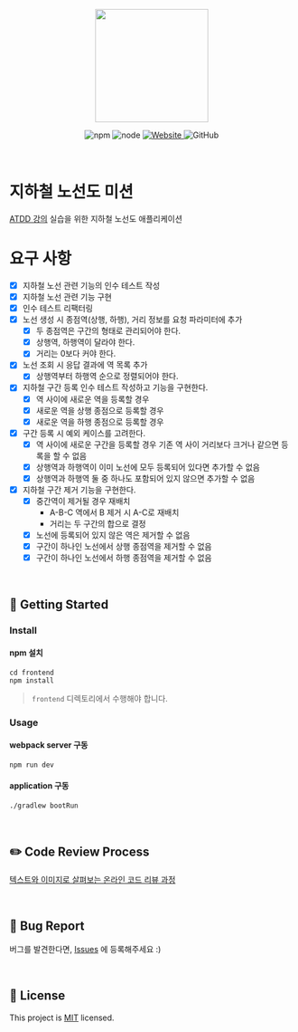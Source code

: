 <p align="center">
    <img width="200px;" src="https://raw.githubusercontent.com/woowacourse/atdd-subway-admin-frontend/master/images/main_logo.png"/>
</p>
<p align="center">
  <img alt="npm" src="https://img.shields.io/badge/npm-%3E%3D%205.5.0-blue">
  <img alt="node" src="https://img.shields.io/badge/node-%3E%3D%209.3.0-blue">
  <a href="https://edu.nextstep.camp/c/R89PYi5H" alt="nextstep atdd">
    <img alt="Website" src="https://img.shields.io/website?url=https%3A%2F%2Fedu.nextstep.camp%2Fc%2FR89PYi5H">
  </a>
  <img alt="GitHub" src="https://img.shields.io/github/license/next-step/atdd-subway-admin">
</p>

<br>

# 지하철 노선도 미션
[ATDD 강의](https://edu.nextstep.camp/c/R89PYi5H) 실습을 위한 지하철 노선도 애플리케이션

# 요구 사항

- [X] 지하철 노선 관련 기능의 인수 테스트 작성
- [X] 지하철 노선 관련 기능 구현
- [X] 인수 테스트 리팩터링
- [X] 노선 생성 시 종점역(상행, 하행), 거리 정보를 요청 파라미터에 추가
  - [X] 두 종점역은 구간의 형태로 관리되어야 한다.
  - [X] 상행역, 하행역이 달라야 한다.
  - [X] 거리는 0보다 커야 한다.
- [X] 노선 조회 시 응답 결과에 역 목록 추가
  - [X] 상행역부터 하행역 순으로 정렬되어야 한다.
- [X] 지하철 구간 등록 인수 테스트 작성하고 기능을 구현한다.
  - [X] 역 사이에 새로운 역을 등록할 경우
  - [X] 새로운 역을 상행 종점으로 등록할 경우
  - [X] 새로운 역을 하행 종점으로 등록할 경우
- [X] 구간 등록 시 예외 케이스를 고려한다.
  - [X] 역 사이에 새로운 구간을 등록할 경우 기존 역 사이 거리보다 크거나 같으면 등록을 할 수 없음
  - [X] 상행역과 하행역이 이미 노선에 모두 등록되어 있다면 추가할 수 없음
  - [X] 상행역과 하행역 둘 중 하나도 포함되어 있지 않으면 추가할 수 없음
- [X] 지하철 구간 제거 기능을 구현한다.
  - [X] 중간역이 제거될 경우 재배치
    - A-B-C 역에서 B 제거 시 A-C로 재배치
    - 거리는 두 구간의 합으로 결정
  - [X] 노선에 등록되어 있지 않은 역은 제거할 수 없음
  - [X] 구간이 하나인 노선에서 상행 종점역을 제거할 수 없음
  - [X] 구간이 하나인 노선에서 하행 종점역을 제거할 수 없음

<br>

## 🚀 Getting Started

### Install
#### npm 설치
```
cd frontend
npm install
```
> `frontend` 디렉토리에서 수행해야 합니다.

### Usage
#### webpack server 구동
```
npm run dev
```
#### application 구동
```
./gradlew bootRun
```
<br>

## ✏️ Code Review Process
[텍스트와 이미지로 살펴보는 온라인 코드 리뷰 과정](https://github.com/next-step/nextstep-docs/tree/master/codereview)

<br>

## 🐞 Bug Report

버그를 발견한다면, [Issues](https://github.com/next-step/atdd-subway-admin/issues) 에 등록해주세요 :)

<br>

## 📝 License

This project is [MIT](https://github.com/next-step/atdd-subway-admin/blob/master/LICENSE.md) licensed.
